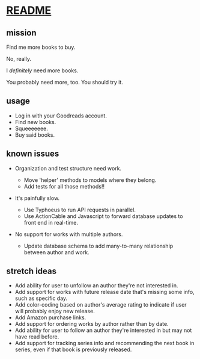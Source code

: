 # [README](http://read-me.herokuapp.com)
## mission

Find me more books to buy.

No, really.

I *definitely* need more books.

You probably need more, too. You should try it.

## usage

* Log in with your Goodreads account.
* Find new books.
* Squeeeeeee.
* Buy said books.

## known issues

* Organization and test structure need work.
    * Move 'helper' methods to models where they belong.
    * Add tests for all those methods!!

* It's painfully slow.
    * Use Typhoeus to run API requests in parallel.
    * Use ActionCable and Javascript to forward database updates to front end in real-time.

* No support for works with multiple authors.
   * Update database schema to add many-to-many relationship between author and work.

## stretch ideas

* Add ability for user to unfollow an author they're not interested in.
* Add support for works with future release date that's missing some info, such as specific day.
* Add color-coding based on author's average rating to indicate if user will probably enjoy new release.
* Add Amazon purchase links.
* Add support for ordering works by author rather than by date.
* Add ability for user to follow an author they're interested in but may not have read before.
* Add support for tracking series info and recommending the next book in series, even if that book is previously released.
